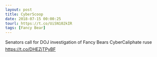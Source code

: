 ```yaml
---
layout: post
title: CyberScoop
date: 2018-07-15 00:00:25
tourl: https://t.co/UiSN102kIR
tags: [Fancy Bear]
---
```

Senators call for DOJ investigation of Fancy Bears CyberCaliphate ruse https://t.co/DHEZjTPyBF